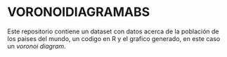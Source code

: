 # VORONOIDIAGRAMABS

Este repositorio contiene un dataset con datos acerca de la población de los paises del mundo, un codigo en R y el grafico generado, en este caso un *voronoi diagram*.
